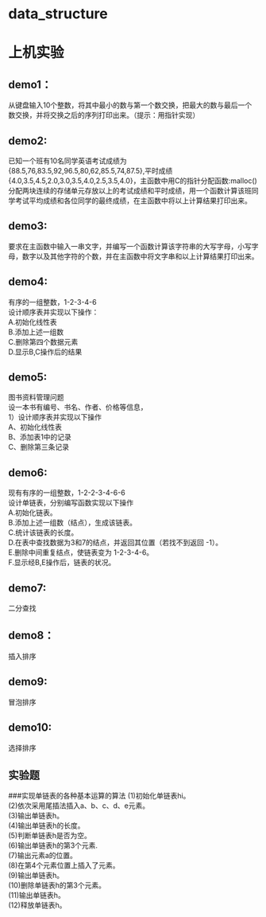 # data_structure
# 上机实验
## demo1：
从键盘输入10个整数，将其中最小的数与第一个数交换，把最大的数与最后一个数交换，并将交换之后的序列打印出来。（提示：用指针实现）
## demo2:
已知一个班有10名同学英语考试成绩为{88.5,76,83.5,92,96.5,80,62,85.5,74,87.5},平时成绩{4.0,3.5,4.5,2.0,3.0,3.5,4.0,2.5,3.5,4.0}，主函数中用C的指针分配函数:malloc()分配两块连续的存储单元存放以上的考试成绩和平时成绩，用一个函数计算该班同学考试平均成绩和各位同学的最终成绩，在主函数中将以上计算结果打印出来。
## demo3:
要求在主函数中输入一串文字，并编写一个函数计算该字符串的大写字母，小写字母，数字以及其他字符的个数，并在主函数中将文字串和以上计算结果打印出来。
## demo4:
有序的一组整数，1-2-3-4-6<br>
设计顺序表并实现以下操作：<br>
	A.初始化线性表 <br>
	B.添加上述一组数 <br>
	C.删除第四个数据元素 <br>
	D.显示B,C操作后的结果 <br>
## demo5:
图书资料管理问题<br>
设一本书有编号、书名、作者、价格等信息，<br>
1）设计顺序表并实现以下操作<br>
A、初始化线性表<br>
B、添加表1中的记录<br>
C、删除第三条记录<br>
## demo6:
现有有序的一组整数，1-2-2-3-4-6-6<br>
设计单链表，分别编写函数实现以下操作<br>
	A.初始化链表。<br>
	B.添加上述一组数（结点），生成该链表。<br>
	C.统计该链表的长度。<br>
	D.在表中查找数据为3和7的结点，并返回其位置（若找不到返回 -1）。<br>
	E.删除中间重复结点，使链表变为 1-2-3-4-6。<br>
	F.显示经B,E操作后，链表的状况。<br>
## demo7:
二分查找
## demo8：
插入排序
## demo9:
冒泡排序
## demo10:
选择排序
## 实验题
###实现单链表的各种基本运算的算法
(1)初始化单链表hi。<br>
(2)依次采用尾插法插入a、b、c、d、e元素。<br>
(3)输出单链表h。<br>
(4)输出单链表h的长度。<br>
(5)判断单链表h是否为空。<br>
(6)输出单链表h的第3个元素.<br>
(7)输出元素a的位置。<br>
(8)在第4个元素位置上插入了元素。<br>
(9)输出单链表h。<br>
(10)删除单链表h的第3个元素。<br>
(11)输出单链表h。<br>
(12)释放单链表h。<br>
